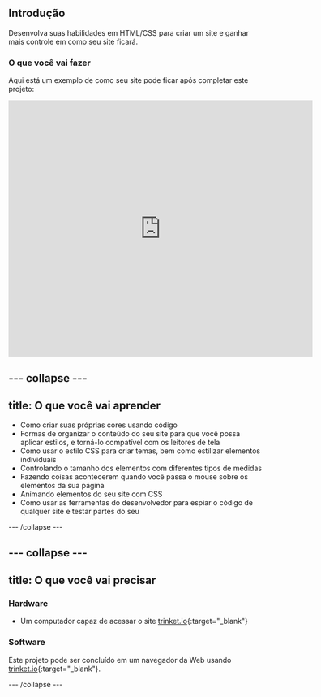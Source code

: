 ## Introdução

Desenvolva suas habilidades em HTML/CSS para criar um site e ganhar mais controle em como seu site ficará.

### O que você vai fazer

Aqui está um exemplo de como seu site pode ficar após completar este projeto:

<div class="trinket">
  <iframe src="https://trinket.io/embed/html/0e7f7e6713?outputOnly=true&start=result" width="600" height="505" frameborder="0" marginwidth="0" marginheight="0" allowfullscreen>
  </iframe>
</div>

## \--- collapse \---

## title: O que você vai aprender

+ Como criar suas próprias cores usando código
+ Formas de organizar o conteúdo do seu site para que você possa aplicar estilos, e torná-lo compatível com os leitores de tela
+ Como usar o estilo CSS para criar temas, bem como estilizar elementos individuais
+ Controlando o tamanho dos elementos com diferentes tipos de medidas
+ Fazendo coisas acontecerem quando você passa o mouse sobre os elementos da sua página
+ Animando elementos do seu site com CSS
+ Como usar as ferramentas do desenvolvedor para espiar o código de qualquer site e testar partes do seu

\--- /collapse \---

## \--- collapse \---

## title: O que você vai precisar

### Hardware

+ Um computador capaz de acessar o site [trinket.io](https://trinket.io){:target="_blank"}

### Software

Este projeto pode ser concluído em um navegador da Web usando [trinket.io](https://trinket.io){:target="_blank"}.

\--- /collapse \---